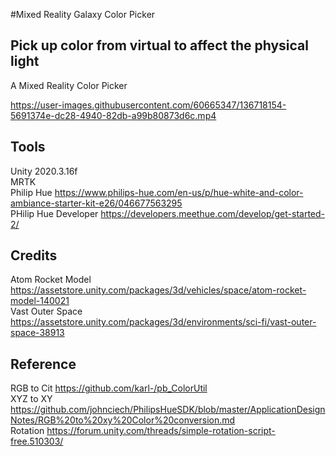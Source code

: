 #Mixed Reality Galaxy Color Picker


## Pick up color from virtual to affect the physical light
A Mixed Reality Color Picker



https://user-images.githubusercontent.com/60665347/136718154-5691374e-dc28-4940-82db-a99b80873d6c.mp4



## Tools
Unity 2020.3.16f \
MRTK \
Philip Hue https://www.philips-hue.com/en-us/p/hue-white-and-color-ambiance-starter-kit-e26/046677563295 \
PHilip Hue Developer https://developers.meethue.com/develop/get-started-2/

## Credits
Atom Rocket Model https://assetstore.unity.com/packages/3d/vehicles/space/atom-rocket-model-140021 \
Vast Outer Space https://assetstore.unity.com/packages/3d/environments/sci-fi/vast-outer-space-38913

## Reference
RGB to Cit https://github.com/karl-/pb_ColorUtil \
XYZ to XY https://github.com/johnciech/PhilipsHueSDK/blob/master/ApplicationDesignNotes/RGB%20to%20xy%20Color%20conversion.md \
Rotation https://forum.unity.com/threads/simple-rotation-script-free.510303/ 

